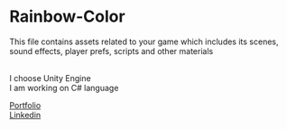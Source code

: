 # Rainbow-Color
This file contains assets related to your game which includes  its scenes, sound effects, player prefs, scripts and other materials

<br> I choose Unity Engine <br>
I am working on C# language

[Portfolio](https://bilalhere.dorik.io/)
<br>
[Linkedin](https://www.linkedin.com/in/bilal-shahid-109490270/)

